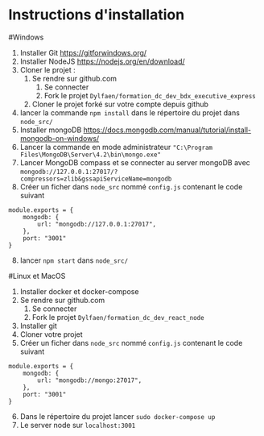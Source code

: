 Instructions d'installation
======================

#Windows
1. Installer Git https://gitforwindows.org/
2. Installer NodeJS https://nodejs.org/en/download/
3. Cloner le projet :
    1. Se rendre sur github.com
        1. Se connecter
        2. Fork le projet `Dylfaen/formation_dc_dev_bdx_executive_express`
    2. Cloner le projet forké sur votre compte depuis github
4. lancer la commande `npm install` dans le répertoire du projet dans `node_src/`
5. Installer mongoDB https://docs.mongodb.com/manual/tutorial/install-mongodb-on-windows/
6. Lancer la commande en mode administrateur `"C:\Program Files\MongoDB\Server\4.2\bin\mongo.exe"`
7. Lancer MongoDB compass et se connecter au server mongoDB avec `mongodb://127.0.0.1:27017/?compressors=zlib&gssapiServiceName=mongodb`
8. Créer un ficher dans `node_src` nommé `config.js` contenant le code suivant 
```
module.exports = {
    mongodb: {
        url: "mongodb://127.0.0.1:27017",
    },
    port: "3001"
}
```
8. lancer `npm start` dans `node_src/`


#Linux et MacOS
1. Installer docker et docker-compose
2. Se rendre sur github.com
    1. Se connecter
    2. Fork le projet `Dylfaen/formation_dc_dev_react_node`
3. Installer git
4. Cloner votre projet
5. Créer un ficher dans `node_src` nommé `config.js` contenant le code suivant 
```
module.exports = {
    mongodb: {
        url: "mongodb://mongo:27017",
    },
    port: "3001"
}
```
6. Dans le répertoire du projet lancer `sudo docker-compose up`
7. Le server node sur `localhost:3001`





